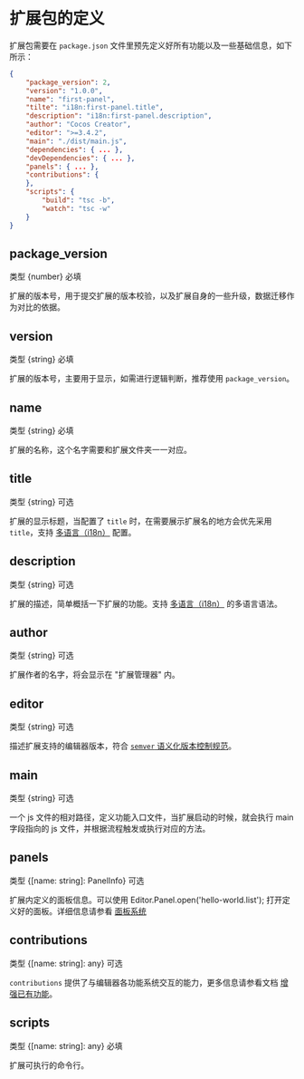 # 扩展包的定义

扩展包需要在 `package.json` 文件里预先定义好所有功能以及一些基础信息，如下所示：

```json
{
    "package_version": 2,
    "version": "1.0.0",
    "name": "first-panel",
    "tilte": "i18n:first-panel.title",
    "description": "i18n:first-panel.description",
    "author": "Cocos Creator",
    "editor": ">=3.4.2",
    "main": "./dist/main.js",
    "dependencies": { ... },
    "devDependencies": { ... },
    "panels": { ... },
    "contributions": {
    },
    "scripts": {
        "build": "tsc -b",
        "watch": "tsc -w"
    }
}
```

## package_version

类型 {number} 必填

扩展的版本号，用于提交扩展的版本校验，以及扩展自身的一些升级，数据迁移作为对比的依据。

## version

类型 {string} 必填

扩展的版本号，主要用于显示，如需进行逻辑判断，推荐使用 `package_version`。

## name

类型 {string} 必填

扩展的名称，这个名字需要和扩展文件夹一一对应。

## title
类型 {string} 可选

扩展的显示标题，当配置了 `title` 时，在需要展示扩展名的地方会优先采用 `title`，支持 [多语言（i18n）](./i18n.md) 配置。

## description

类型 {string} 可选

扩展的描述，简单概括一下扩展的功能。支持 [多语言（i18n）](./i18n.md) 的多语言语法。


## author

类型 {string} 可选

扩展作者的名字，将会显示在 "扩展管理器" 内。

## editor

类型 {string} 可选

描述扩展支持的编辑器版本，符合 [`semver` 语义化版本控制规范](https://semver.org/)。



## main

类型 {string} 可选

一个 js 文件的相对路径，定义功能入口文件，当扩展启动的时候，就会执行 main 字段指向的 js 文件，并根据流程触发或执行对应的方法。

## panels

类型 {[name: string]: PanelInfo} 可选

扩展内定义的面板信息。可以使用 Editor.Panel.open('hello-world.list'); 打开定义好的面板。详细信息请参看 [面板系统](./panel.md)

## contributions

类型 {[name: string]: any} 可选

`contributions` 提供了与编辑器各功能系统交互的能力，更多信息请参看文档 [增强已有功能](./contributions.md)。

## scripts
类型 {[name: string]: any} 必填

扩展可执行的命令行。